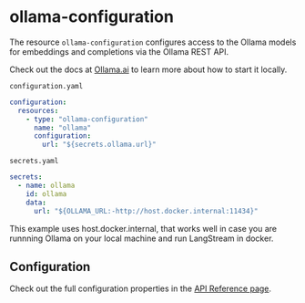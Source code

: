 # ollama-configuration

The resource `ollama-configuration` configures access to the Ollama models for embeddings and completions via the Ollama REST API.

Check out the docs at [Ollama.ai](https://github.com/jmorganca/ollama) to learn more about how to start it locally.

`configuration.yaml`
```yaml
configuration:
  resources:
    - type: "ollama-configuration"
      name: "ollama"
      configuration:
        url: "${secrets.ollama.url}"
```

`secrets.yaml`
```yaml
secrets:
  - name: ollama
    id: ollama
    data:
      url: "${OLLAMA_URL:-http://host.docker.internal:11434}"
```

This example uses host.docker.internal, that works well in case you are runnning Ollama
on your local machine and run LangStream in docker.


## Configuration

Check out the full configuration properties in the [API Reference page](../../building-applications/api-reference/resources.md#ollama-configuration).